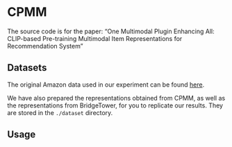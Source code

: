 # CPMM

The source code is for the paper: “One Multimodal Plugin Enhancing All: CLIP-based Pre-training
Multimodal Item Representations for Recommendation System” 

## Datasets

The original Amazon data used in our experiment can be found [here](https://cseweb.ucsd.edu/~jmcauley/datasets/amazon/links.html).

We have also prepared the representations obtained from CPMM, as well as the representations from BridgeTower, for you to replicate our results. They are stored in the `./dataset` directory.

## Usage

